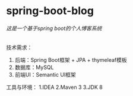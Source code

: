 # spring-boot-blog
###### 这是一个基于spring boot的个人博客系统

技术需求：
1. 后端：Spring Boot框架 + JPA + thymeleaf模板
2. 数据库：MySQL
3. 前端UI：Semantic UI框架


工具与环境：
1.IDEA
2.Maven 3
3.JDK 8
